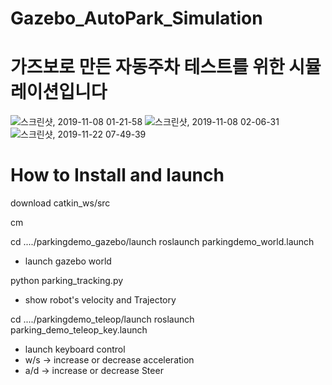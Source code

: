 # Gazebo_AutoPark_Simulation
# 가즈보로 만든 자동주차 테스트를 위한 시뮬레이션입니다

![스크린샷, 2019-11-08 01-21-58](https://user-images.githubusercontent.com/55937069/93562277-af66ac00-f9c0-11ea-95b9-aa524df52fba.png)
![스크린샷, 2019-11-08 02-06-31](https://user-images.githubusercontent.com/55937069/93562280-b097d900-f9c0-11ea-9b51-8e7f7949d924.png)
![스크린샷, 2019-11-22 07-49-39](https://user-images.githubusercontent.com/55937069/93562282-b097d900-f9c0-11ea-8765-bcb8e3c664f4.png)


# How to Install and launch

download catkin_ws/src

cm

cd ..../parkingdemo_gazebo/launch
roslaunch parkingdemo_world.launch
- launch gazebo world

python parking_tracking.py
- show robot's velocity and Trajectory

cd ..../parkingdemo_teleop/launch
roslaunch parking_demo_teleop_key.launch
- launch keyboard control
- w/s -> increase or decrease acceleration
- a/d -> increase or decrease Steer



